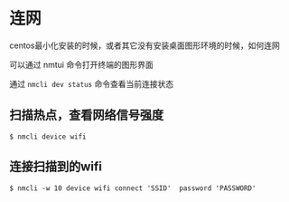 # 连网

centos最小化安装的时候，或者其它没有安装桌面图形环境的时候，如何连网

可以通过 nmtui 命令打开终端的图形界面

通过 `nmcli dev status` 命令查看当前连接状态



## 扫描热点，查看网络信号强度

```shell
$ nmcli device wifi 
```



## 连接扫描到的wifi

```shell
$ nmcli -w 10 device wifi connect 'SSID'  password 'PASSWORD'
```


